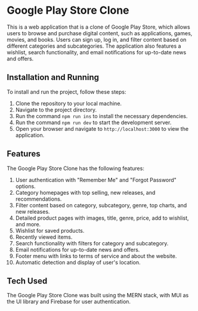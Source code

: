 # Google Play Store Clone

This is a web application that is a clone of Google Play Store, which allows users to browse and purchase digital content, such as applications, games, movies, and books. Users can sign up, log in, and filter content based on different categories and subcategories. The application also features a wishlist, search functionality, and email notifications for up-to-date news and offers.

## Installation and Running

To install and run the project, follow these steps:

1. Clone the repository to your local machine.
2. Navigate to the project directory.
3. Run the command `npm run ins` to install the necessary dependencies.
4. Run the command `npm run dev` to start the development server.
5. Open your browser and navigate to `http://localhost:3000` to view the application.

## Features

The Google Play Store Clone has the following features:

1. User authentication with "Remember Me" and "Forgot Password" options.
2. Category homepages with top selling, new releases, and recommendations.
3. Filter content based on category, subcategory, genre, top charts, and new releases.
4. Detailed product pages with images, title, genre, price, add to wishlist, and more.
5. Wishlist for saved products.
6. Recently viewed items.
7. Search functionality with filters for category and subcategory.
8. Email notifications for up-to-date news and offers.
9. Footer menu with links to terms of service and about the website.
10. Automatic detection and display of user's location.

## Tech Used

The Google Play Store Clone was built using the MERN stack, with MUI as the UI library and Firebase for user authentication.